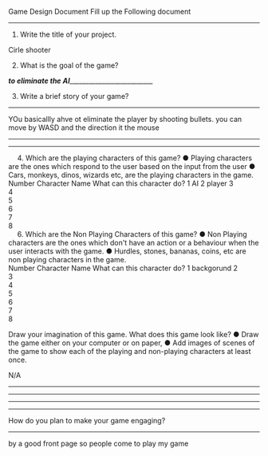 Game Design Document
Fill up the Following document 

________________________________________



1.	Write the title of your project.

Cirle shooter


2.	What is the goal of the game? 

_______to eliminate the AI_________________________________


3.	Write a brief story of your game?

________________________________________
YOu basicallly ahve ot eliminate the player by shooting bullets. you can move by WASD and the direction it the mouse
________________________________________

________________________________________


 
4.	Which are the playing characters of this game? 
●	Playing characters are the ones which respond to the user based on the input from the user
●	Cars, monkeys, dinos, wizards etc, are the playing characters in the game.  
Number	Character Name	What can this character do? 
1		AI
2		player
3		
4		
5		
6		
7		
8		
 
6.	Which are the Non Playing Characters of this game?
●	Non Playing characters are the ones which don't have an action or a behaviour when the user interacts with the game.
●	Hurdles, stones, bananas, coins, etc are non playing characters in the game.   
Number	Character Name	What can this character do? 
1		backgorund
2		
3		
4		
5		
6		
7		
8		



Draw your imagination of this game. What does this game look like?
●	Draw the game either on your computer or on paper, 
●	Add images of scenes of the game to show each of the playing and non-playing characters at least once.  

N/A
________________________________________
________________________________________
________________________________________
________________________________________

How do you plan to make your game engaging? 
________________________________________________________________________________________________________________________________________________________________
by a good front page so people come to play my game


